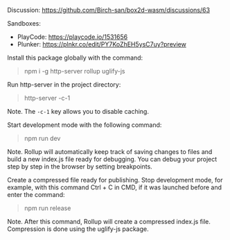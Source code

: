 Discussion: https://github.com/Birch-san/box2d-wasm/discussions/63

Sandboxes:

- PlayCode: https://playcode.io/1531656
- Plunker: https://plnkr.co/edit/PY7KoZhEH5ysC7uy?preview

Install this package globally with the command:

> npm i -g http-server rollup uglify-js

Run http-server in the project directory:

> http-server -c-1

Note. The `-c-1` key allows you to disable caching.

Start development mode with the following command:

> npm run dev

Note. Rollup will automatically keep track of saving changes to files and build a new index.js file ready for debugging. You can debug your project step by step in the browser by setting breakpoints.

Create a compressed file ready for publishing. Stop development mode, for example, with this command Ctrl + C in CMD, if it was launched before and enter the command:

> npm run release

Note. After this command, Rollup will create a compressed index.js file. Compression is done using the uglify-js package.
